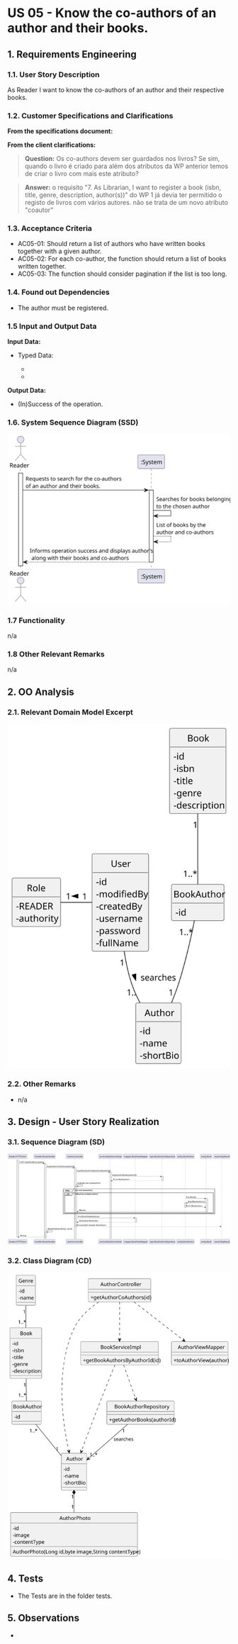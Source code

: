 # US 05 - Know the co-authors of an author and their books.

## 1. Requirements Engineering

### 1.1. User Story Description

As Reader I want to know the co-authors of an author and their respective books.

### 1.2. Customer Specifications and Clarifications

**From the specifications document:**

> 

**From the client clarifications:**

> **Question:** Os co-authors devem ser guardados nos livros? Se sim, quando o livro é criado para além dos atributos da WP anterior temos de criar o livro com mais este atributo?

> **Answer:** o requisito "7. As Librarian, I want to register a book (isbn, title, genre, description, author(s))" do WP 1 já devia ter permitido o registo de livros com vários autores. não se trata de um novo atributo "coautor"


### 1.3. Acceptance Criteria

- AC05-01: Should return a list of authors who have written books together with a given author. 
- AC05-02: For each co-author, the function should return a list of books written together.
- AC05-03: The function should consider pagination if the list is too long.

### 1.4. Found out Dependencies

* The author must be registered.

### 1.5 Input and Output Data

**Input Data:**

- Typed Data:

    - 
    - 

**Output Data:**

- (In)Success of the operation.

### 1.6. System Sequence Diagram (SSD)

![US05-SSD](US05-SSD.svg)

### 1.7 Functionality

n/a

### 1.8 Other Relevant Remarks

n/a

## 2. OO Analysis

### 2.1. Relevant Domain Model Excerpt

![US05-DM](US05-DM.svg)

### 2.2. Other Remarks

- n/a

## 3. Design - User Story Realization

### 3.1. Sequence Diagram (SD)

![US05-SD](US05-SD.svg)

### 3.2. Class Diagram (CD)

![US05-CD](US05-CD.svg)

## 4. Tests

- The Tests are in the folder tests.

## 5. Observations

- 
